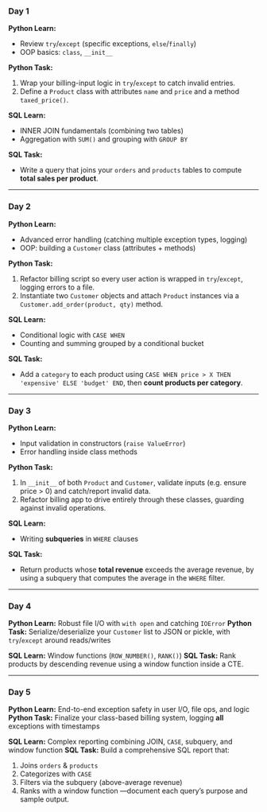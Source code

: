 ### Day 1

**Python Learn:**

* Review `try`/`except` (specific exceptions, `else`/`finally`)
* OOP basics: `class`, `__init__`

**Python Task:**

1. Wrap your billing-input logic in `try`/`except` to catch invalid entries.
2. Define a `Product` class with attributes `name` and `price` and a method `taxed_price()`.

**SQL Learn:**

* INNER JOIN fundamentals (combining two tables)
* Aggregation with `SUM()` and grouping with `GROUP BY`

**SQL Task:**

* Write a query that joins your `orders` and `products` tables to compute **total sales per product**.

---

### Day 2

**Python Learn:**

* Advanced error handling (catching multiple exception types, logging)
* OOP: building a `Customer` class (attributes + methods)

**Python Task:**

1. Refactor billing script so every user action is wrapped in `try`/`except`, logging errors to a file.
2. Instantiate two `Customer` objects and attach `Product` instances via a `Customer.add_order(product, qty)` method.

**SQL Learn:**

* Conditional logic with `CASE WHEN`
* Counting and summing grouped by a conditional bucket

**SQL Task:**

* Add a `category` to each product using `CASE WHEN price > X THEN 'expensive' ELSE 'budget' END`, then **count products per category**.

---

### Day 3

**Python Learn:**

* Input validation in constructors (`raise ValueError`)
* Error handling inside class methods

**Python Task:**

1. In `__init__` of both `Product` and `Customer`, validate inputs (e.g. ensure price > 0) and catch/report invalid data.
2. Refactor billing app to drive entirely through these classes, guarding against invalid operations.

**SQL Learn:**

* Writing **subqueries** in `WHERE` clauses

**SQL Task:**

* Return products whose **total revenue** exceeds the average revenue, by using a subquery that computes the average in the `WHERE` filter.

---

### Day 4

**Python Learn:** Robust file I/O with `with open` and catching `IOError`
**Python Task:** Serialize/deserial­ize your `Customer` list to JSON or pickle, with `try`/`except` around reads/writes

**SQL Learn:** Window functions (`ROW_NUMBER()`, `RANK()`)
**SQL Task:** Rank products by descending revenue using a window function inside a CTE.

---

### Day 5

**Python Learn:** End-to-end exception safety in user I/O, file ops, and logic
**Python Task:** Finalize your class-based billing system, logging **all** exceptions with timestamps

**SQL Learn:** Complex reporting combining JOIN, `CASE`, subquery, and window function
**SQL Task:** Build a comprehensive SQL report that:

1. Joins `orders` & `products`
2. Categorizes with `CASE`
3. Filters via the subquery (above-average revenue)
4. Ranks with a window function
   —document each query’s purpose and sample output.
